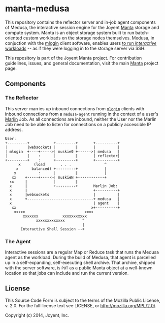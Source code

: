 # manta-medusa

This repository contains the reflector server and in-job agent components of
Medusa, the interactive session engine for the Joyent [Manta][manta] storage
and compute system.  Manta is an object storage system built to run
batch-oriented custom workloads on the storage nodes themselves.  Medusa, in
conjuction with the [mlogin][mlogin] client software, enables users [to run
_interactive_ workloads][blog] -- as if they were logging in to the storage
server via SSH.

This repository is part of the Joyent Manta project.  For contribution
guidelines, issues, and general documentation, visit the main [Manta][manta]
project page.

## Components

### The Reflector

This server marries up inbound connections from [`mlogin`][mlogin] clients with
inbound connections from a `medusa-agent` running in the context of a user's
[Marlin][marlin] Job.  As all connections are inbound, neither the User nor the
Marlin Job need to be able to listen for connections on a publicly accessible
IP address.

```
User:
+---------+           +---------+       +----------+
|         |websockets |         |       |          |
| mlogin  +----+----->| muskie0 +------>| medusa   |
|         |    :      |         |       | reflector|
+---------+    :      +---------+       +----------+
      x      (load       . . .               ^
     x      balanced) +---------+            |
    x          :      |         |            |
   xx    +-----+----->| muskieN +------------+
  xx     |            |         |
  x      |            +---------+       Marlin Job:
  x      |                              +----------+
  x      |websockets                    |          |
  x      +------------------------------+ medusa   |
  x                                     | agent    |
   xx                                  x+----------+
    xxxxx                           xxxx
        xxxxxxx           xxxxxxxxxxx
              xxxxxxxxxxxxx        ^
                                   |
       Interactive Shell Session --+
```

### The Agent

Interactive sessions are a regular Map or Reduce task that runs the Medusa
agent as the workload.  During the build of Medusa, that agent is parcelled up
in a self-expanding, self-executing shell archive.  That archive, shipped with
the server software, is `PUT` as a public Manta object at a well-known location
so that jobs can include and run the current version.

## License

This Source Code Form is subject to the terms of the Mozilla Public License, v.
2.0.  For the full license text see LICENSE, or http://mozilla.org/MPL/2.0/.

Copyright (c) 2014, Joyent, Inc.



[manta]: http://github.com/joyent/manta
[marlin]: https://github.com/joyent/manta-marlin
[mlogin]: https://github.com/joyent/node-manta/blob/master/bin/mlogin
[blog]: http://blog.sysmgr.org/2013/06/manta-mlogin.html
